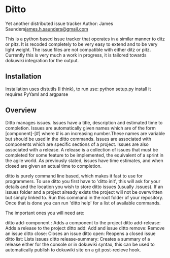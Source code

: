 Ditto
=====

Yet another distributed issue tracker
Author: James Saunders<james.h.saunders@gmail.com>

This is a python based issue tracker that operates in a similar manner to ditz or pitz. It is recoded completely to be very easy to extend and to be very light weight. The issue files are not compatible with either ditz or pitz. Currently this is very much a work in progress, it is tailored towards dokuwiki integration for the output.

Installation
------------

Installation uses distutils (I think), to run use:
    python setup.py install
it requires PyYaml and argparse

Overview
--------

Ditto manages issues. Issues have a title, description and estimated time to completion. Issues are automatically given names which are of the form [component]-[#] where # is an increasing number.These names are variable but should be used in the ditto commands. Issues are associated with components which are specific sections of a project. Issues are also associated with a release. A release is a collection of issues that must be completed for some feature to be implemented, the equivalent of a sprint in the agile world. As previously stated, issues have time estimates, and when closed are given an actual time to completion.

ditto is purely command line based, which makes it fast to use for programmers. To use ditto you first have to 'ditto init', this will ask for your details and the location you wish to store ditto issues (usually .issues). If an issues folder and a project already exists the project will not be overwritten but simply linked to. Run this command in the root folder of your repository. Once that is done you can run 'ditto help' for a list of available commands.

The important ones you will need are:

ditto add-component : Adds a component to the project
ditto add-release: Adds a release to the project
ditto add: Add and issue
ditto remove: Remove an issue
ditto close: Closes an issue
ditto open: Reopens a closed issue
ditto list: Lists issues
ditto release-summary: Creates a summary of a release either for the console or in dokuwiki syntax, this can be used to automatically publish to dokuwiki site on a git post-recieve hook.
